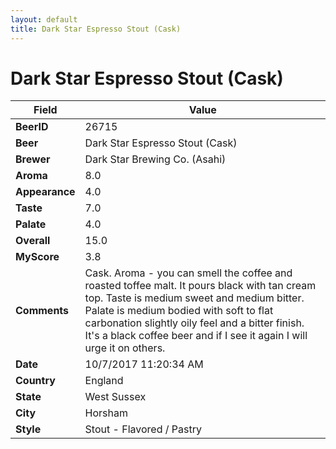 ```yaml
---
layout: default
title: Dark Star Espresso Stout (Cask)
---
```


# Dark Star Espresso Stout (Cask)

| Field         | Value     |
|---------------|-----------|
| **BeerID** | 26715 |
| **Beer** | Dark Star Espresso Stout (Cask) |
| **Brewer** | Dark Star Brewing Co. (Asahi) |
| **Aroma** | 8.0 |
| **Appearance** | 4.0 |
| **Taste** | 7.0 |
| **Palate** | 4.0 |
| **Overall** | 15.0 |
| **MyScore** | 3.8 |
| **Comments** | Cask. Aroma - you can smell the coffee and roasted toffee malt. It pours black with tan cream top. Taste is medium sweet and medium bitter. Palate is medium bodied with soft to flat carbonation slightly oily feel and a bitter finish. It&#39;s a black coffee beer and if I see it again I will urge it on others. |
| **Date** | 10/7/2017 11:20:34 AM |
| **Country** | England |
| **State** | West Sussex |
| **City** | Horsham |
| **Style** | Stout - Flavored / Pastry |
